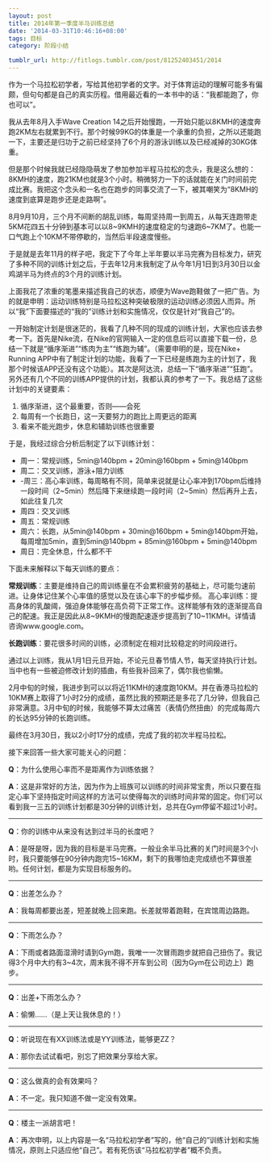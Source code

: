 ```yaml
---
layout: post
title: 2014年第一季度半马训练总结
date: '2014-03-31T10:46:16+08:00'
tags: 目标
category: 阶段小结

tumblr_url: http://fitlogs.tumblr.com/post/81252403451/2014
---
```

作为一个马拉松初学者，写给其他初学者的文字。对于体育运动的理解可能多有偏颇，但句句都是自己的真实历程。借用最近看的一本书中的话：“我都能跑了，你也可以”。

我从去年8月入手Wave Creation 14之后开始慢跑，一开始只能以8KMH的速度奔跑2KM左右就累到不行。那个时候99KG的体重是一个承重的负担，之所以还能跑一下，主要还是归功于之前已经坚持了6个月的游泳训练以及已经减掉的30KG体重。

但是那个时候我就已经隐隐萌发了参加参加半程马拉松的念头，我是这么想的：8KMH的速度，跑21KM也就是3个小时。稍微努力一下的话就能在关门时间前完成比赛。我把这个念头和一名也在跑步的同事交流了一下，被其嘲笑为“8KMH的速度到底算是跑步还是走路啊”。

8月9月10月，三个月不间断的胡乱训练，每周坚持周一到周五，从每天连跑带走5KM花四五十分钟到基本可以以8~9KMH的速度稳定的匀速跑6~7KM了。也能一口气跑上个10KM不带停歇的，当然后半段速度慢些。

于是就是去年11月的样子吧，我定下了今年上半年要以半马完赛为目标发力，研究了多种不同的训练计划之后，于去年12月末我制定了从今年1月1日到3月30日以金鸡湖半马为终点的3个月的训练计划。

上面我花了浓重的笔墨来描述我自己的状态，顺便为Wave跑鞋做了一把广告。为的就是申明：运动训练特别是马拉松这种突破极限的运动训练必须因人而异。所以“我”下面要描述的“我的”训练计划和实施情况，仅仅是针对“我自己”的。

一开始制定计划是很迷茫的，我看了几种不同的现成的训练计划，大家也应该去参考一下。首先是Nike流，在Nike的官网输入一定的信息后可以直接下载一份，总结一下就是“循序渐进”“练肉为主”“练跑为辅”。（需要申明的是，现在Nike+ Running APP中有了制定计划的功能，我看了一下已经是练跑为主的计划了，我那个时候该APP还没有这个功能）。其次是阿达流，总结一下“循序渐进”“狂跑”。另外还有几个不同的训练APP提供的计划，我都认真的参考了一下。我总结了这些计划中的关键要素：

1. 循序渐进，这个最重要，否则——会死
2. 每周有一个长跑日，这一天要努力的跑比上周更远的距离
3. 看来不能光跑步，休息和辅助训练也很重要

于是，我经过综合分析后制定了以下训练计划：

 - 周一：常规训练，5min@140bpm + 20min@160bpm + 5min@140bpm
 - 周二：交叉训练，游泳+阻力训练
 - -周三：高心率训练，每周略有不同，简单来说就是让心率冲到170bpm后维持一段时间（2~5min）然后降下来继续跑一段时间（2~5min）然后再升上去，如此往复几次
 - 周四：交叉训练
 - 周五：常规训练
 - 周六：长跑，从5min@140bpm + 30min@160bpm + 5min@140bpm开始，每周增加5min，直到5min@140bpm + 85min@160bpm + 5min@140bpm
 - 周日：完全休息，什么都不干

下面未来解释以下每天训练的要点：

**常规训练**：主要是维持自己的周训练量在不会累积疲劳的基础上，尽可能匀速前进。让身体记住某个心率值的感觉以及在该心率下的步幅步频。
高心率训练：提高身体的乳酸阈，强迫身体能够在高负荷下正常工作。这样能够有效的逐渐提高自己的配速。我正是因此从8~9KMH的慢跑配速逐步提高到了10~11KMH。详情请咨询www.google.com。

**长跑训练**：要花很多时间的训练，必须制定在相对比较稳定的时间段进行。

通过以上训练，我从1月1日元旦开始，不论元旦春节情人节，每天坚持执行计划。当中也有一些被迫修改计划的插曲，有些我补回来了，偶尔我也偷懒。

2月中旬的时候，我进步到可以以将近11KMH的速度跑10KM。并在香港马拉松的10KM赛上取得了1小时2分的成绩，虽然比我的预期还是多花了几分钟，但我自己非常满意。3月中旬的时候，我能够不算太过痛苦（表情仍然扭曲）的完成每周六的长达95分钟的长跑训练。

最终在3月30日，我以2小时17分的成绩，完成了我的初次半程马拉松。

接下来回答一些大家可能关心的问题：

**Q**：为什么使用心率而不是距离作为训练依据？

**A**：这是非常好的方法，因为作为上班族可以训练的时间非常宝贵，所以只要在指定心率下坚持指定时间这样的方法可以使得每次的训练时间非常的固定。你们可以看到我一三五的训练计划都是30分钟的训练计划，总共在Gym停留不超过1小时。

---

**Q**：你的训练中从来没有达到过半马的长度吧？

**A**：是呀是呀，因为我的目标是半马完赛。一般业余半马比赛的关门时间是3个小时，我只要能够在90分钟内跑完15~16KM，剩下的我哪怕走完成绩也不算很差哟。任何计划，都是为实现目标服务的。

---

**Q**：出差怎么办？

**A**：我每周都要出差，短差就晚上回来跑。长差就带着跑鞋，在宾馆周边路跑。

---

**Q**：下雨怎么办？

**A**：下雨或者路面湿滑时请到Gym跑，我唯一一次冒雨跑步就把自己扭伤了。我记得3个月中大约有3~4次，周末我不得不开车到公司（因为Gym在公司边上）跑步。

---

**Q**：出差+下雨怎么办？

**A**：偷懒……（是上天让我休息的！）

---

**Q**：听说现在有XX训练法或是YY训练法，能够更ZZ？

**A**：那你去试试看吧，别忘了把效果分享给大家。

---


**Q**：这么做真的会有效果吗？

**A**：不一定。我只知道不做一定没有效果。

---

**Q**：楼主一派胡言吧！

**A**：再次申明，以上内容是一名“马拉松初学者”写的，他“自己的”训练计划和实施情况，原则上只适应他“自己”。若有死伤该“马拉松初学者”概不负责。
